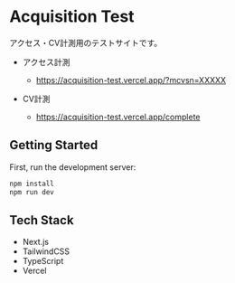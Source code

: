 # Acquisition Test
アクセス・CV計測用のテストサイトです。

- アクセス計測
  - https://acquisition-test.vercel.app/?mcvsn=XXXXX

- CV計測
  - https://acquisition-test.vercel.app/complete

## Getting Started

First, run the development server:

```bash
npm install
npm run dev
```

## Tech Stack
- Next.js
- TailwindCSS
- TypeScript
- Vercel
